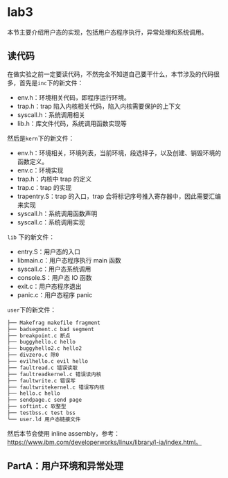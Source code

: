 # lab3

本节主要介绍用户态的实现，包括用户态程序执行，异常处理和系统调用。

## 读代码

在做实验之前一定要读代码，不然完全不知道自己要干什么，本节涉及的代码很多，首先是`inc`下的新文件：

- env.h：环境相关代码，即程序运行环境。
- trap.h：trap 陷入内核相关代码，陷入内核需要保护的上下文
- syscall.h：系统调用相关
- lib.h：库文件代码，系统调用函数实现等

然后是`kern`下的新文件：

- env.h：环境相关，环境列表，当前环境，段选择子，以及创建、销毁环境的函数定义。
- env.c：环境实现
- trap.h：内核中 trap 的定义
- trap.c：trap 的实现
- trapentry.S：trap 的入口，trap 会将标记序号推入寄存器中，因此需要汇编来实现
- syscall.h：系统调用函数声明
- syscall.c：系统调用实现

`lib` 下的新文件：

- entry.S：用户态的入口
- libmain.c：用户态程序执行 main 函数
- syscall.c：用户态系统调用
- console.S：用户态 IO 函数
- exit.c：用户态程序退出
- panic.c：用户态程序 panic

`user`下的新文件：

```sh
├── Makefrag makefile fragment
├── badsegment.c bad segment
├── breakpoint.c 断点
├── buggyhello.c hello
├── buggyhello2.c hello2
├── divzero.c 除0
├── evilhello.c evil hello
├── faultread.c 错误读取
├── faultreadkernel.c 错误读内核
├── faultwrite.c 错误写
├── faultwritekernel.c 错误写内核
├── hello.c hello
├── sendpage.c send page
├── softint.c 软整型
├── testbss.c test bss
└── user.ld 用户态链接文件
```

然后本节会使用 inline assembly，参考：https://www.ibm.com/developerworks/linux/library/l-ia/index.html。

## PartA：用户环境和异常处理


